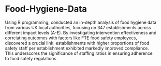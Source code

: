# Food-Hygiene-Data
Using R programming, conducted an in-depth analysis of food hygiene data from various UK local authorities, focusing on 347 establishments across different impact levels (A-E). By investigating intervention effectiveness and correlating outcomes with factors like FTE food safety employees, discovered a crucial link: establishments with higher proportions of food safety staff per establishment exhibited markedly improved compliance. This underscores the significance of staffing ratios in ensuring adherence to food safety regulations.
